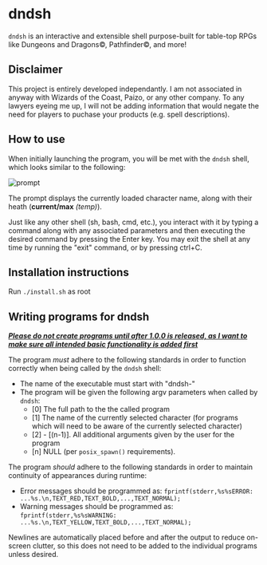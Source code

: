# dndsh

`dndsh` is an interactive and extensible shell purpose-built for table-top RPGs like Dungeons and Dragons©, Pathfinder©, and more!

## Disclaimer

This project is entirely developed independantly. I am not associated in anyway with Wizards of the Coast, Paizo, or any other company. To any lawyers eyeing me up, I will not be adding information that would negate the need for players to puchase your products (e.g. spell descriptions).

## How to use

When initially launching the program, you will be met with the `dndsh` shell, which looks similar to the following:

![prompt](https://imgur.com/YY66YSC.png)

The prompt displays the currently loaded character name, along with their heath (**current/max** *(temp)*).

Just like any other shell (sh, bash, cmd, etc.), you interact with it by typing a command along with any associated parameters and then executing the desired command by pressing the Enter key. You may exit the shell at any time by running the "exit" command, or by pressing ctrl+C.

## Installation instructions

Run `./install.sh` as root

## Writing programs for dndsh

<ins>***Please do not create programs until after 1.0.0 is released, as I want to make sure all intended basic functionality is added first***</ins>

The program *must* adhere to the following standards in order to function correctly when being called by the `dndsh` shell:
- The name of the executable must start with "dndsh-"
- The program will be given the following argv parameters when called by `dndsh`:
  - [0] The full path to the the called program
  - [1] The name of the currently selected character (for programs which will need to be aware of the currently selected character)
  - [2] - [(n-1)]. All additional arguments given by the user for the program
  - [n] NULL (per `posix_spawn()` requirements).

The program *should* adhere to the following standards in order to maintain continuity of appearances during runtime:
 - Error messages should be programmed as: `fprintf(stderr,%s%sERROR: ...%s.\n,TEXT_RED,TEXT_BOLD,...,TEXT_NORMAL);`
 - Warning messages should be programmed as: `fprintf(stderr,%s%sWARNING: ...%s.\n,TEXT_YELLOW,TEXT_BOLD,...,TEXT_NORMAL);`

Newlines are automatically placed before and after the output to reduce on-screen clutter, so this does not need to be added to the individual programs unless desired.
